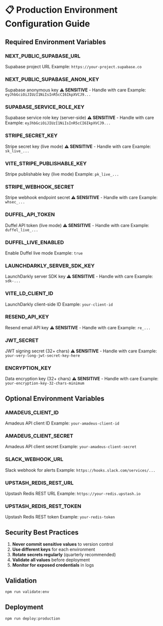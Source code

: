 # 📋 Production Environment Configuration Guide

## Required Environment Variables

### NEXT_PUBLIC_SUPABASE_URL
Supabase project URL
Example: `https://your-project.supabase.co`
### NEXT_PUBLIC_SUPABASE_ANON_KEY
Supabase anonymous key
**⚠️ SENSITIVE** - Handle with care
Example: `eyJhbGciOiJIUzI1NiIsInR5cCI6IkpXVCJ9...`
### SUPABASE_SERVICE_ROLE_KEY
Supabase service role key (server-side)
**⚠️ SENSITIVE** - Handle with care
Example: `eyJhbGciOiJIUzI1NiIsInR5cCI6IkpXVCJ9...`
### STRIPE_SECRET_KEY
Stripe secret key (live mode)
**⚠️ SENSITIVE** - Handle with care
Example: `sk_live_...`
### VITE_STRIPE_PUBLISHABLE_KEY
Stripe publishable key (live mode)
Example: `pk_live_...`
### STRIPE_WEBHOOK_SECRET
Stripe webhook endpoint secret
**⚠️ SENSITIVE** - Handle with care
Example: `whsec_...`
### DUFFEL_API_TOKEN
Duffel API token (live mode)
**⚠️ SENSITIVE** - Handle with care
Example: `duffel_live_...`
### DUFFEL_LIVE_ENABLED
Enable Duffel live mode
Example: `true`
### LAUNCHDARKLY_SERVER_SDK_KEY
LaunchDarkly server SDK key
**⚠️ SENSITIVE** - Handle with care
Example: `sdk-...`
### VITE_LD_CLIENT_ID
LaunchDarkly client-side ID
Example: `your-client-id`
### RESEND_API_KEY
Resend email API key
**⚠️ SENSITIVE** - Handle with care
Example: `re_...`
### JWT_SECRET
JWT signing secret (32+ chars)
**⚠️ SENSITIVE** - Handle with care
Example: `your-very-long-jwt-secret-key-here`
### ENCRYPTION_KEY
Data encryption key (32+ chars)
**⚠️ SENSITIVE** - Handle with care
Example: `your-encryption-key-32-chars-minimum`

## Optional Environment Variables

### AMADEUS_CLIENT_ID
Amadeus API client ID
Example: `your-amadeus-client-id`
### AMADEUS_CLIENT_SECRET
Amadeus API client secret
Example: `your-amadeus-client-secret`
### SLACK_WEBHOOK_URL
Slack webhook for alerts
Example: `https://hooks.slack.com/services/...`
### UPSTASH_REDIS_REST_URL
Upstash Redis REST URL
Example: `https://your-redis.upstash.io`
### UPSTASH_REDIS_REST_TOKEN
Upstash Redis REST token
Example: `your-redis-token`

## Security Best Practices

1. **Never commit sensitive values** to version control
2. **Use different keys** for each environment
3. **Rotate secrets regularly** (quarterly recommended)
4. **Validate all values** before deployment
5. **Monitor for exposed credentials** in logs

## Validation

```bash
npm run validate:env
```

## Deployment

```bash
npm run deploy:production
```